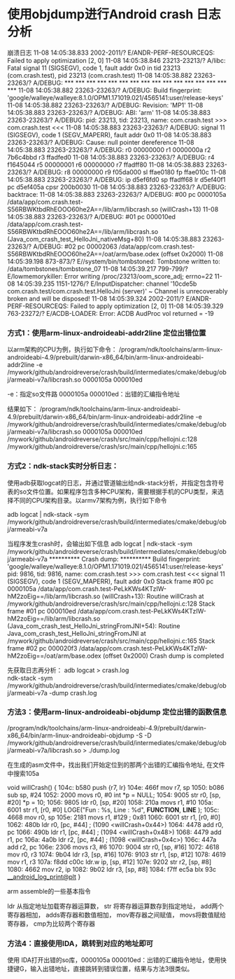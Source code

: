# 使用objdump进行Android crash 日志 分析

崩溃日志
11-08 14:05:38.833 2002-2011/? E/ANDR-PERF-RESOURCEQS: Failed to apply optimization [2, 0]
11-08 14:05:38.846 23213-23213/? A/libc: Fatal signal 11 (SIGSEGV), code 1, fault addr 0x0 in tid 23213 (com.crash.test), pid 23213 (com.crash.test)
11-08 14:05:38.882 23263-23263/? A/DEBUG: *** *** *** *** *** *** *** *** *** *** *** *** *** *** *** ***
11-08 14:05:38.882 23263-23263/? A/DEBUG: Build fingerprint: 'google/walleye/walleye:8.1.0/OPM1.171019.021/4565141:user/release-keys'
11-08 14:05:38.882 23263-23263/? A/DEBUG: Revision: 'MP1'
11-08 14:05:38.883 23263-23263/? A/DEBUG: ABI: 'arm'
11-08 14:05:38.883 23263-23263/? A/DEBUG: pid: 23213, tid: 23213, name: com.crash.test  >>> com.crash.test <<<
11-08 14:05:38.883 23263-23263/? A/DEBUG: signal 11 (SIGSEGV), code 1 (SEGV_MAPERR), fault addr 0x0
11-08 14:05:38.883 23263-23263/? A/DEBUG: Cause: null pointer dereference
11-08 14:05:38.883 23263-23263/? A/DEBUG:     r0 00000000  r1 0000000a  r2 7b6c4bbd  r3 ffadfed0
11-08 14:05:38.883 23263-23263/? A/DEBUG:     r4 f1645044  r5 00000001  r6 00000000  r7 ffadff80
11-08 14:05:38.883 23263-23263/? A/DEBUG:     r8 00000000  r9 f05da000  sl ffae0180  fp ffae010c
11-08 14:05:38.883 23263-23263/? A/DEBUG:     ip d5ef6fd0  sp ffadff68  lr d5ef40f1  pc d5ef405a  cpsr 200b0030
11-08 14:05:38.883 23263-23263/? A/DEBUG: backtrace:
11-08 14:05:38.883 23263-23263/? A/DEBUG:     #00 pc 0000105a  /data/app/com.crash.test-S56RBWKtbdRhEOOO60he2A==/lib/arm/libcrash.so (willCrash+13)
11-08 14:05:38.883 23263-23263/? A/DEBUG:     #01 pc 000010ed  /data/app/com.crash.test-S56RBWKtbdRhEOOO60he2A==/lib/arm/libcrash.so (Java_com_crash_test_HelloJni_nativeMsg+80)
11-08 14:05:38.883 23263-23263/? A/DEBUG:     #02 pc 00002063  /data/app/com.crash.test-S56RBWKtbdRhEOOO60he2A==/oat/arm/base.odex (offset 0x2000)
11-08 14:05:39.198 873-873/? E//system/bin/tombstoned: Tombstone written to: /data/tombstones/tombstone_07
11-08 14:05:39.217 799-799/? E/lowmemorykiller: Error writing /proc/23213/oom_score_adj; errno=22
11-08 14:05:39.235 1151-1276/? E/InputDispatcher: channel '10cde5b com.crash.test/com.crash.test.HelloJni (server)' ~ Channel is unrecoverably broken and will be disposed!
11-08 14:05:39.324 2002-2011/? E/ANDR-PERF-RESOURCEQS: Failed to apply optimization [2, 0]
11-08 14:05:39.329 763-23272/? E/ACDB-LOADER: Error: ACDB AudProc vol returned = -19


### 方式1：使用arm-linux-androideabi-addr2line  定位出错位置
以arm架构的CPU为例，执行如下命令：
/program/ndk/toolchains/arm-linux-androideabi-4.9/prebuilt/darwin-x86_64/bin/arm-linux-androideabi-addr2line -e /mywork/github/androidreverse/crash/build/intermediates/cmake/debug/obj/armeabi-v7a/libcrash.so 0000105a 000010ed
 
-e：指定so文件路
0000105a 000010ed：出错的汇编指令地址

结果如下：
/program/ndk/toolchains/arm-linux-androideabi-4.9/prebuilt/darwin-x86_64/bin/arm-linux-androideabi-addr2line -e /mywork/github/androidreverse/crash/build/intermediates/cmake/debug/obj/armeabi-v7a/libcrash.so 0000105a 000010ed
/mywork/github/androidreverse/crash/src/main/cpp/hellojni.c:128
/mywork/github/androidreverse/crash/src/main/cpp/hellojni.c:165

### 方式2：ndk-stack实时分析日志：

使用adb获取logcat的日志，并通过管道输出给ndk-stack分析，并指定包含符号表的so文件位置。如果程序包含多种CPU架构，需要根据手机的CPU类型，来选择不同的CPU架构目录。以armv7架构为例，执行如下命令

 adb logcat | ndk-stack -sym /mywork/github/androidreverse/crash/build/intermediates/cmake/debug/obj/armeabi-v7a
 
当程序发生crash时，会输出如下信息
adb logcat | ndk-stack -sym /mywork/github/androidreverse/crash/build/intermediates/cmake/debug/obj/armeabi-v7a
 ********** Crash dump: **********
 Build fingerprint: 'google/walleye/walleye:8.1.0/OPM1.171019.021/4565141:user/release-keys'
 pid: 9816, tid: 9816, name: com.crash.test  >>> com.crash.test <<<
 signal 11 (SIGSEGV), code 1 (SEGV_MAPERR), fault addr 0x0
 Stack frame #00 pc 0000105a  /data/app/com.crash.test-PeLkKWs4KTzIW-hM2zoEig==/lib/arm/libcrash.so (willCrash+13): Routine willCrash at /mywork/github/androidreverse/crash/src/main/cpp/hellojni.c:128
 Stack frame #01 pc 000010ed  /data/app/com.crash.test-PeLkKWs4KTzIW-hM2zoEig==/lib/arm/libcrash.so (Java_com_crash_test_HelloJni_stringFromJNI+54): Routine Java_com_crash_test_HelloJni_stringFromJNI at /mywork/github/androidreverse/crash/src/main/cpp/hellojni.c:165
 Stack frame #02 pc 000020f3  /data/app/com.crash.test-PeLkKWs4KTzIW-hM2zoEig==/oat/arm/base.odex (offset 0x2000)
 Crash dump is completed

 
 先获取日志再分析：
 adb logcat > crash.log  
 ndk-stack -sym /mywork/github/androidreverse/crash/build/intermediates/cmake/debug/obj/armeabi-v7a -dump crash.log  

### 方法3：使用arm-linux-androideabi-objdump  定位出错的函数信息
 /program/ndk/toolchains/arm-linux-androideabi-4.9/prebuilt/darwin-x86_64/bin/arm-linux-androideabi-objdump -S -D /mywork/github/androidreverse/crash/build/intermediates/cmake/debug/obj/armeabi-v7a/libcrash.so > ./dump.log


 在生成的asm文件中，找出我们开始定位到的那两个出错的汇编指令地址, 在文件中搜索105a

 void willCrash()
 {
     104c:	b580      	push	{r7, lr}
     104e:	466f      	mov	r7, sp
     1050:	b086      	sub	sp, #24
     1052:	2000      	movs	r0, #0
     int *p = NULL;
     1054:	9005      	str	r0, [sp, #20]
     *p = 10;
     1056:	9805      	ldr	r0, [sp, #20]
     1058:	210a      	movs	r1, #10
     105a:	6001      	str	r1, [r0, #0]
     LOGE("Fun : %s, Line : %d", __FUNCTION__, __LINE__ );
     105c:	4668      	mov	r0, sp
     105e:	2181      	movs	r1, #129	; 0x81
     1060:	6001      	str	r1, [r0, #0]
     1062:	480b      	ldr	r0, [pc, #44]	; (1090 <willCrash+0x44>)
     1064:	4478      	add	r0, pc
     1066:	490b      	ldr	r1, [pc, #44]	; (1094 <willCrash+0x48>)
     1068:	4479      	add	r1, pc
     106a:	4a0b      	ldr	r2, [pc, #44]	; (1098 <willCrash+0x4c>)
     106c:	447a      	add	r2, pc
     106e:	2306      	movs	r3, #6
     1070:	9004      	str	r0, [sp, #16]
     1072:	4618      	mov	r0, r3
     1074:	9b04      	ldr	r3, [sp, #16]
     1076:	9103      	str	r1, [sp, #12]
     1078:	4619      	mov	r1, r3
     107a:	f8dd c00c 	ldr.w	ip, [sp, #12]
     107e:	9202      	str	r2, [sp, #8]
     1080:	4662      	mov	r2, ip
     1082:	9b02      	ldr	r3, [sp, #8]
     1084:	f7ff ec5a 	blx	93c <__android_log_print@plt>
 }

 arm assemble的一些基本指令

 ldr 从指定地址加载寄存器运算数，
 str 将寄存器运算数存到指定地址，
 add两个寄存器相加，
 adds寄存器和数值相加，
 mov寄存器之间赋值，
 movs将数值赋给寄存器，
 cmp为比较两个寄存器

### 方法4：直接使用IDA，跳转到对应的地址即可
使用 IDA打开出错的so库，0000105a 000010ed：出错的汇编指令地址，使用快捷键G，输入出错地址，直接跳转到错误位置，结果与方法3很类似。


